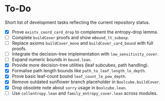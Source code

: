 # To-Do

Short list of development tasks reflecting the current repository status.

- [x] Prove `exists_coord_card_drop` to complement the entropy-drop lemma.
- [ ] Complete `buildCover` proofs and show `mBound_lt_subexp`.
- [ ] Replace axioms `buildCover_mono` and `buildCover_card_bound` with full proofs.
- [ ] Integrate the decision-tree implementation with `low_sensitivity_cover`.
- [ ] Expand numeric bounds in `bound.lean`.
- [x] Provide more decision-tree utilities (leaf subcubes, path handling).
- [x] Formalise path length bounds like `path_to_leaf_length_le_depth`.
- [x] Prove basic leaf-count bound `leaf_count_le_pow_depth`.
- [x] Remove outdated sunflower branch placeholder in `Boolcube.buildCover`.
- [x] Drop obsolete note about `sorry` usage in `Boolcube.lean`.
- [ ] Use `collentropy.lean` and `family_entropy_cover.lean` across modules.
